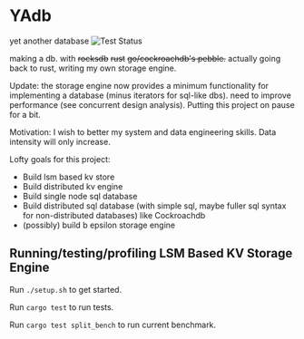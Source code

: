 # YAdb
yet another database ![Test Status](https://github.com/iJustErikk/yadb/actions/workflows/cargo-test.yml/badge.svg)

making a db. with ~~rocksdb~~ ~~rust~~ ~~go/cockroachdb's pebble.~~ actually going back to rust, writing my own storage engine.

Update: the storage engine now provides a minimum functionality for implementing a database (minus iterators for sql-like dbs). need to improve performance (see concurrent design analysis). Putting this project on pause for a bit.

Motivation: I wish to better my system and data engineering skills. Data intensity will only increase. 

Lofty goals for this project: 
- Build lsm based kv store
- Build distributed kv engine
- Build single node sql database
- Build distributed sql database (with simple sql, maybe fuller sql syntax for non-distributed databases) like Cockroachdb
- (possibly) build b epsilon storage engine

## Running/testing/profiling LSM Based KV Storage Engine

Run `./setup.sh` to get started.

Run `cargo test` to run tests.

Run `cargo test split_bench` to run current benchmark.

